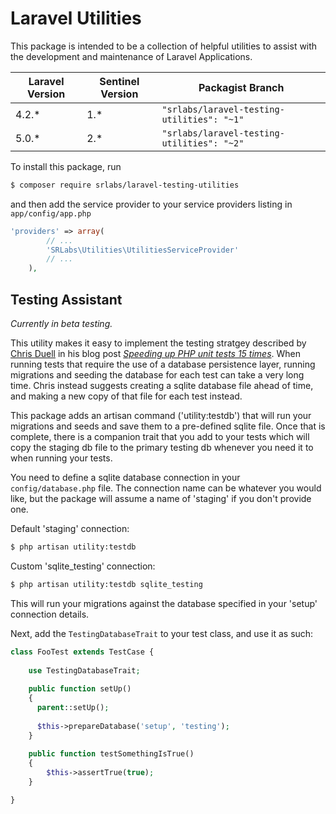 # Laravel Utilities

This package is intended to be a collection of helpful utilities to assist with the development and maintenance of Laravel Applications.

| Laravel Version  | Sentinel Version  | Packagist Branch |
|---|---|---|
| 4.2.*  | 1.*  | ```"srlabs/laravel-testing-utilities": "~1"``` |
| 5.0.*  | 2.*  | ```"srlabs/laravel-testing-utilities": "~2"```   |

To install this package, run 
```bash
$ composer require srlabs/laravel-testing-utilities
```

and then add the service provider to your service providers listing in ```app/config/app.php```

```php 
'providers' => array(
        // ...
	    'SRLabs\Utilities\UtilitiesServiceProvider'
        // ...
	),
```	

## Testing Assistant

*Currently in beta testing.* 

This utility makes it easy to implement the testing stratgey described by [Chris Duell](https://github.com/duellsy) in his blog post *[Speeding up PHP unit tests 15 times](http://www.chrisduell.com/blog/development/speeding-up-unit-tests-in-php/)*.  When running tests that require the use of a database persistence layer, running migrations and seeding the database for each test can take a very long time.  Chris instead suggests creating a sqlite database file ahead of time, and making a new copy of that file for each test instead.  

This package adds an artisan command ('utility:testdb') that will run your migrations and seeds and save them to a pre-defined sqlite file.  Once that is complete, there is a companion trait that you add to your tests which will copy the staging db file to the primary testing db whenever you need it to when running your tests. 

You need to define a sqlite database connection in your ```config/database.php``` file.  The connection name can be whatever you would like, but the package will assume a name of 'staging' if you don't provide one. 

Default 'staging' connection: 

```bash
$ php artisan utility:testdb
```

Custom 'sqlite_testing' connection:

```bash
$ php artisan utility:testdb sqlite_testing
```

This will run your migrations against the database specified in your 'setup' connection details. 

Next, add the ```TestingDatabaseTrait``` to your test class, and use it as such: 

```php
class FooTest extends TestCase {
    
    use TestingDatabaseTrait;
    
    public function setUp()
    {
      parent::setUp();
     
      $this->prepareDatabase('setup', 'testing');
    }
    
    public function testSomethingIsTrue()
    {
        $this->assertTrue(true);
    }

}
```